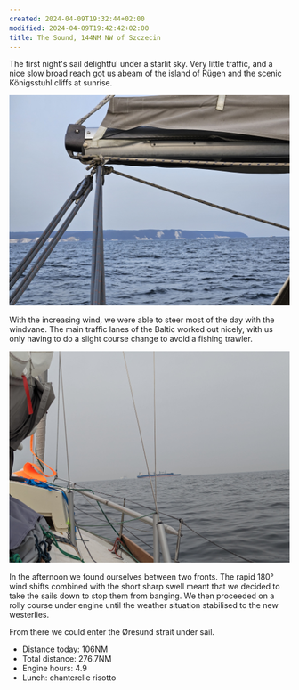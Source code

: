 ```yaml
---
created: 2024-04-09T19:32:44+02:00
modified: 2024-04-09T19:42:42+02:00
title: The Sound, 144NM NW of Szczecin
---
```


The first night's sail delightful under a starlit sky. Very little traffic, and a nice slow broad reach got us abeam of the island of Rügen and the scenic Königsstuhl cliffs at sunrise.

![Image](../2024/37e915be752886a8cca3365bc1c3a7c6.jpg) 

With the increasing wind, we were able to steer most of the day with the windvane. The main traffic lanes of the Baltic worked out nicely, with us only having to do a slight course change to avoid a fishing trawler.

![Image](../2024/522cac08202a33989c306e126da2ad99.jpg) 

In the afternoon we found ourselves between two fronts. The rapid 180° wind shifts combined with the short sharp swell meant that we decided to take the sails down to stop them from banging. We then proceeded on a rolly course under engine until the weather situation stabilised to the new westerlies.

From there we could enter the Øresund strait under sail.

* Distance today: 106NM
* Total distance: 276.7NM
* Engine hours: 4.9
* Lunch: chanterelle risotto
